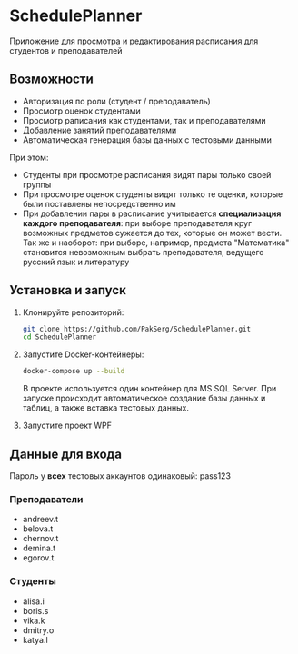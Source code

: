 # SchedulePlanner
Приложение для просмотра и редактирования расписания для студентов и преподавателей

## Возможности 

- Авторизация по роли (студент / преподаватель)
- Просмотр оценок студентами
- Просмотр раписания как студентами, так и преподавателями
- Добавление занятий преподавателями
- Автоматическая генерация базы данных с тестовыми данными

При этом: 

- Студенты при просмотре расписания видят пары только своей группы
- При просмотре оценок студенты видят только те оценки, которые были поставлены непосредственно им
- При добавлении пары в расписание  учитывается **специализация каждого преподавателя**: при выборе преподавателя круг возможных предметов сужается до тех, которые он может вести. Так же и наоборот: при выборе, например, предмета "Математика" становится невозможным выбрать преподавателя, ведущего русский язык и литературу

## Установка и запуск

1. Клонируйте репозиторий:
    ```bash
    git clone https://github.com/PakSerg/SchedulePlanner.git
    cd SchedulePlanner
    ```

2. Запустите Docker-контейнеры:
    ```bash
    docker-compose up --build
    ```

    В проекте используется один контейнер для MS SQL Server. При запуске происходит автоматическое создание базы данных и таблиц, а также вставка тестовых данных.

3. Запустите проект WPF

## Данные для входа

Пароль у **всех** тестовых аккаунтов одинаковый: pass123

### Преподаватели 

- andreev.t
- belova.t
- chernov.t
- demina.t
- egorov.t

### Студенты 

- alisa.i
- boris.s
- vika.k
- dmitry.o
- katya.l
